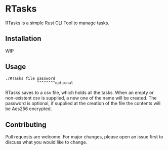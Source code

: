 # RTasks

RTasks is a simple Rust CLI Tool to manage tasks.

## Installation

WIP


## Usage

```bash
./RTasks file password
              ^^^^^^^^optional
```
RTasks saves to a csv file, which holds all the tasks. When an empty or non-existent csv is supplied, a new one of the name will be created.
The password is optional, if supplied at the creation of the file the contents will be Aes256 encrypted.

## Contributing

Pull requests are welcome. For major changes, please open an issue first
to discuss what you would like to change.